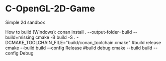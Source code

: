 # C-OpenGL-2D-Game
Simple 2d sandbox

How to build (Windows):
conan install . --output-folder=build --build=missing
cmake -B build -S . -DCMAKE_TOOLCHAIN_FILE="build/conan_toolchain.cmake"
#build release
cmake --build build --config Release
#build debug
cmake --build build --config Debug
